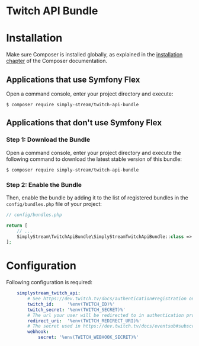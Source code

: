 # Twitch API Bundle

Installation
============

Make sure Composer is installed globally, as explained in the
[installation chapter](https://getcomposer.org/doc/00-intro.md)
of the Composer documentation.

Applications that use Symfony Flex
----------------------------------

Open a command console, enter your project directory and execute:

```console
$ composer require simply-stream/twitch-api-bundle
```

Applications that don't use Symfony Flex
----------------------------------------

### Step 1: Download the Bundle

Open a command console, enter your project directory and execute the
following command to download the latest stable version of this bundle:

```console
$ composer require simply-stream/twitch-api-bundle
```

### Step 2: Enable the Bundle

Then, enable the bundle by adding it to the list of registered bundles
in the `config/bundles.php` file of your project:

```php
// config/bundles.php

return [
    // ...
    SimplyStream\TwitchApiBundle\SimplyStreamTwitchApiBundle::class => ['all' => true],
];
```

Configuration
=============

Following configuration is required:

```yaml
    simplystream_twitch_api:
        # See https://dev.twitch.tv/docs/authentication#registration on how to get client id and secret
        twitch_id:     '%env(TWITCH_ID)%'
        twitch_secret: '%env(TWITCH_SECRET)%'
        # The url your user will be redirected to in authentication process
        redirect_uri:  '%env(TWITCH_REDIRECT_URI)%'
        # The secret used in https://dev.twitch.tv/docs/eventsub#subscriptions to validate against manipulation.
        webhook:
            secret: '%env(TWITCH_WEBHOOK_SECRET)%'
```
